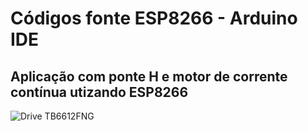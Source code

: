 # Códigos fonte ESP8266 - Arduino IDE

Aplicação com ponte H e motor de corrente contínua utizando ESP8266
------
![Drive TB6612FNG](../../../Imagens/TB6612FNG.jpg)
